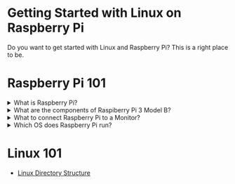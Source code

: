 # Getting Started with Linux on Raspberry Pi

Do you want to get started with Linux and Raspberry Pi? This is a right place to be.

# Raspberry Pi 101


<details> 
  <summary>What is Raspberry Pi? </summary>
  Raspberry Pi is credit-card sized computer system.

  </table>
</details>

<details> 
  <summary>What are the components of Raspiberry Pi 3 Model B? </summary>
  Its components are listed below:<br>
  - USB Port x4<br>
  - LAN port<br>
  - In-built WiFi Modubr<br>
  - Display Port<br>
  - HDMI Port for Video Output<br>
  - Charging Port<br>
  - Memory Card<br>
  - Audio & Video Jack<br>
  - MicroSD Slot<br>
  - On-board Bluetooth 4.1 WiFI<br>
  GPIO Pins<br>
  </table>
</details>

<details> 
  <summary>What to connect Raspberry Pi to a Monitor? </summary>
  Using HDMI cable
  
![My Image](https://github.com/collabnix/raspberrypi/blob/master/images/IMG_20200829_125708.jpg)


  </table>
</details>


<details> 
  <summary>Which OS does Raspberry Pi run? </summary>
  Raspbian OS

  </table>
</details>




# Linux 101

- [Linux Directory Structure]()


